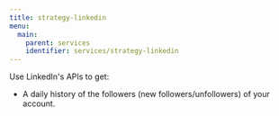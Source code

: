 ```yaml
---
title: strategy-linkedin
menu:
  main:
    parent: services
    identifier: services/strategy-linkedin
---
```


Use LinkedIn's APIs to get:

- A daily history of the followers (new followers/unfollowers) of your account. 





<br/><br/><br/><br/><br/><br/><br/><br/><br/><br/><br/><br/><br/><br/><br/><br/><br/><br/><br/><br/><br/><br/><br/><br/>






